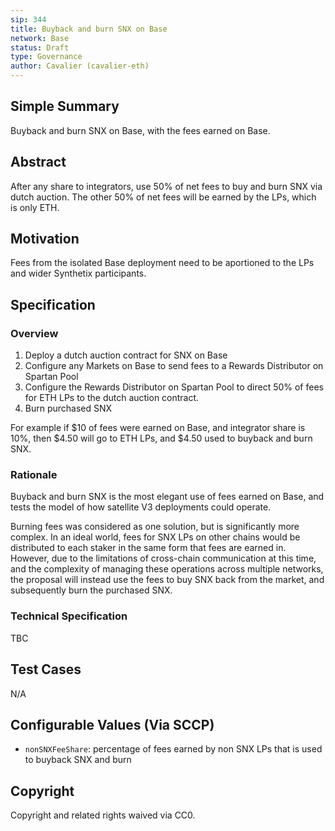 ```yaml
---
sip: 344
title: Buyback and burn SNX on Base
network: Base
status: Draft
type: Governance
author: Cavalier (cavalier-eth)
---
```


## Simple Summary
Buyback and burn SNX on Base, with the fees earned on Base.

## Abstract

After any share to integrators, use 50% of net fees to buy and burn SNX via dutch auction. The other 50% of net fees will be earned by the LPs, which is only ETH.

## Motivation
Fees from the isolated Base deployment need to be aportioned to the LPs and wider Synthetix participants.

## Specification

### Overview

1. Deploy a dutch auction contract for SNX on Base
2. Configure any Markets on Base to send fees to a Rewards Distributor on Spartan Pool
3. Configure the Rewards Distributor on Spartan Pool to direct 50% of fees for ETH LPs to the dutch auction contract.
4. Burn purchased SNX

For example if $10 of fees were earned on Base, and integrator share is 10%, then $4.50 will go to ETH LPs, and $4.50 used to buyback and burn SNX.

### Rationale
Buyback and burn SNX is the most elegant use of fees earned on Base, and tests the model of how satellite V3 deployments could operate. 

Burning fees was considered as one solution, but is significantly more complex. In an ideal world, fees for SNX LPs on other chains would be distributed to each staker in the same form that fees are earned in. However, due to the limitations of cross-chain communication at this time, and the complexity of managing these operations across multiple networks, the proposal will instead use the fees to buy SNX back from the market, and subsequently burn the purchased SNX.

### Technical Specification
TBC


## Test Cases
N/A

## Configurable Values (Via SCCP)

- `nonSNXFeeShare`: percentage of fees earned by non SNX LPs that is used to buyback SNX and burn

## Copyright

Copyright and related rights waived via CC0.

